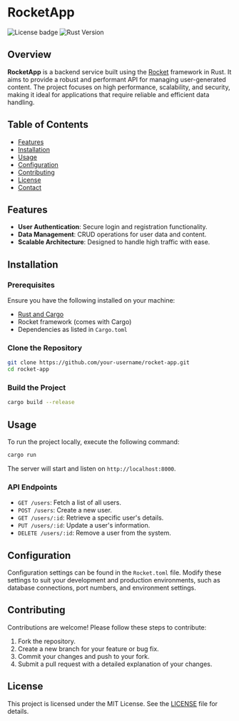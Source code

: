 # RocketApp

![License badge](https://img.shields.io/badge/license-MIT-blue.svg)
![Rust Version](https://img.shields.io/badge/rustc-1.XX.X+-informational)

## Overview

**RocketApp** is a backend service built using the [Rocket](https://rocket.rs/) framework in Rust. It aims to provide a robust and performant API for managing user-generated content. The project focuses on high performance, scalability, and security, making it ideal for applications that require reliable and efficient data handling.

## Table of Contents

- [Features](#features)
- [Installation](#installation)
- [Usage](#usage)
- [Configuration](#configuration)
- [Contributing](#contributing)
- [License](#license)
- [Contact](#contact)

## Features

- **User Authentication**: Secure login and registration functionality.
- **Data Management**: CRUD operations for user data and content.
- **Scalable Architecture**: Designed to handle high traffic with ease.

## Installation

### Prerequisites

Ensure you have the following installed on your machine:

- [Rust and Cargo](https://www.rust-lang.org/tools/install)
- Rocket framework (comes with Cargo)
- Dependencies as listed in `Cargo.toml`

### Clone the Repository

```bash
git clone https://github.com/your-username/rocket-app.git
cd rocket-app
```

### Build the Project

```bash
cargo build --release
```

## Usage

To run the project locally, execute the following command:

```bash
cargo run
```

The server will start and listen on `http://localhost:8000`.

### API Endpoints

- `GET /users`: Fetch a list of all users.
- `POST /users`: Create a new user.
- `GET /users/:id`: Retrieve a specific user's details.
- `PUT /users/:id`: Update a user's information.
- `DELETE /users/:id`: Remove a user from the system.

## Configuration

Configuration settings can be found in the `Rocket.toml` file. Modify these settings to suit your development and production environments, such as database connections, port numbers, and environment settings.

## Contributing

Contributions are welcome! Please follow these steps to contribute:

1. Fork the repository.
2. Create a new branch for your feature or bug fix.
3. Commit your changes and push to your fork.
4. Submit a pull request with a detailed explanation of your changes.

## License

This project is licensed under the MIT License. See the [LICENSE](LICENSE) file for details.
